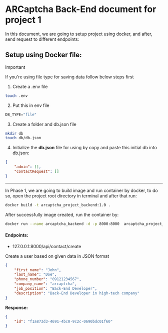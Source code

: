 # ARCaptcha Back-End document for project 1

In this document, we are going to setup project using docker, and after, send request to different endpoints:

## Setup using Docker file:

> [!IMPORTANT]
> If you're using file type for saving data follow below steps first

1. Create a .env file

```sh
touch .env
```

2. Put this in env file

```js
DB_TYPE="file"
```

3. Create a folder and db.json file

```sh
mkdir db
touch db/db.json
```

4. Initialize the **db.json** file for using by copy and paste this initial db into db.json:

```json
{
    "admin": [],
    "contactRequest": []
}
```

---

In Phase 1, we are going to build image and run container by docker, to do so, open the project root directory in terminal and after that run:

```sh
docker build -t arcaptcha_project_backend:1.0 .
```

After successfully image created, run the container by:

```sh
docker run --name arcaptcha_backend -d -p 8000:8000  arcaptcha_project_backend:1.0
```

#### Endpoints:

- 127.0.0.1:8000/api/contact/create

Create a user based on given data in JSON format

```json
{
    "first_name": "John",
    "last_name": "Doe",
    "phone_number": "09121234567",
    "company_name": "arcaptcha",
    "job_position": "Back-End Developer",
    "description": "Back-End Developer in high-tech company"
}
```

**Response:**

```json
{
    "id": "f1a873d3-4691-4bc0-9c2c-0690bdc01f60"
}
```